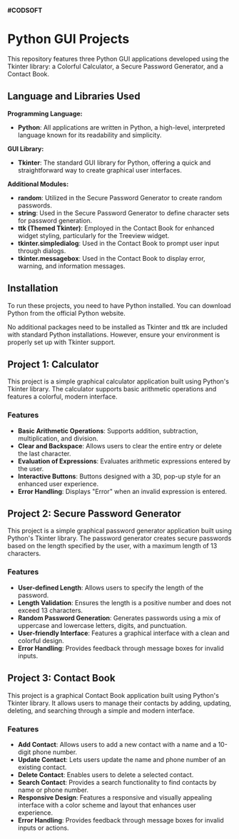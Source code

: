 **#CODSOFT**
# Python GUI Projects

This repository features three Python GUI applications developed using the Tkinter library: a Colorful Calculator, a Secure Password Generator, and a Contact Book.

## Language and Libraries Used

**Programming Language:**
- **Python**: All applications are written in Python, a high-level, interpreted language known for its readability and simplicity.

**GUI Library:**
- **Tkinter**: The standard GUI library for Python, offering a quick and straightforward way to create graphical user interfaces.

**Additional Modules:**
- **random**: Utilized in the Secure Password Generator to create random passwords.
- **string**: Used in the Secure Password Generator to define character sets for password generation.
- **ttk (Themed Tkinter)**: Employed in the Contact Book for enhanced widget styling, particularly for the Treeview widget.
- **tkinter.simpledialog**: Used in the Contact Book to prompt user input through dialogs.
- **tkinter.messagebox**: Used in the Contact Book to display error, warning, and information messages.

## Installation

To run these projects, you need to have Python installed. You can download Python from the official Python website.

No additional packages need to be installed as Tkinter and ttk are included with standard Python installations. However, ensure your environment is properly set up with Tkinter support.

## Project 1: Calculator

This project is a simple graphical calculator application built using Python's Tkinter library. The calculator supports basic arithmetic operations and features a colorful, modern interface.

### Features
- **Basic Arithmetic Operations**: Supports addition, subtraction, multiplication, and division.
- **Clear and Backspace**: Allows users to clear the entire entry or delete the last character.
- **Evaluation of Expressions**: Evaluates arithmetic expressions entered by the user.
- **Interactive Buttons**: Buttons designed with a 3D, pop-up style for an enhanced user experience.
- **Error Handling**: Displays "Error" when an invalid expression is entered.

## Project 2: Secure Password Generator

This project is a simple graphical password generator application built using Python's Tkinter library. The password generator creates secure passwords based on the length specified by the user, with a maximum length of 13 characters.

### Features
- **User-defined Length**: Allows users to specify the length of the password.
- **Length Validation**: Ensures the length is a positive number and does not exceed 13 characters.
- **Random Password Generation**: Generates passwords using a mix of uppercase and lowercase letters, digits, and punctuation.
- **User-friendly Interface**: Features a graphical interface with a clean and colorful design.
- **Error Handling**: Provides feedback through message boxes for invalid inputs.

## Project 3: Contact Book

This project is a graphical Contact Book application built using Python's Tkinter library. It allows users to manage their contacts by adding, updating, deleting, and searching through a simple and modern interface.

### Features
- **Add Contact**: Allows users to add a new contact with a name and a 10-digit phone number.
- **Update Contact**: Lets users update the name and phone number of an existing contact.
- **Delete Contact**: Enables users to delete a selected contact.
- **Search Contact**: Provides a search functionality to find contacts by name or phone number.
- **Responsive Design**: Features a responsive and visually appealing interface with a color scheme and layout that enhances user experience.
- **Error Handling**: Provides feedback through message boxes for invalid inputs or actions.
